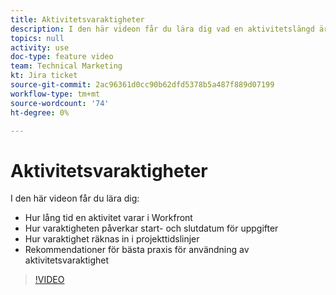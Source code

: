 ```yaml
---
title: Aktivitetsvaraktigheter
description: I den här videon får du lära dig vad en aktivitetslängd är i Workfront, hur varaktigheterna påverkar start- och slutdatum för uppgifter, hur varaktighetfaktorn påverkar projekttidslinjerna och några rekommendationer om hur du använder aktivitetsvaraktigheter.
topics: null
activity: use
doc-type: feature video
team: Technical Marketing
kt: Jira ticket
source-git-commit: 2ac96361d0cc90b62dfd5378b5a487f889d07199
workflow-type: tm+mt
source-wordcount: '74'
ht-degree: 0%

---
```


# Aktivitetsvaraktigheter

I den här videon får du lära dig:

* Hur lång tid en aktivitet varar i Workfront
* Hur varaktigheten påverkar start- och slutdatum för uppgifter
* Hur varaktighet räknas in i projekttidslinjer
* Rekommendationer för bästa praxis för användning av aktivitetsvaraktighet

>[!VIDEO](https://video.tv.adobe.com/v/335089/?quality=12)